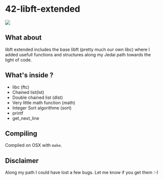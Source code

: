 # 42-libft-extended

<img src ="https://img.shields.io/badge/Norminette-OK-blue?style=plastic"/>

## What about
libft extended includes the base libft (pretty much our own libc) where I added usefull functions and structures along my Jedai path towards the light of code.

## What's inside ?
* libc (ftc)
* Chained list(lst)
* Double chained list (dlst)
* Very little math function (math)
* Integer Sort algorithme (sort)
* printf
* get_next_line

## Compiling
Compiled on OSX with `make`.

## Disclaimer
Along my path I could have lost a few bugs. Let me know if you get them :-)
